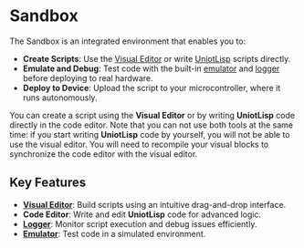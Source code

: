 # Sandbox

The Sandbox is an integrated environment that enables you to:

* **Create Scripts**: Use the [Visual Editor](visual-editor/) or write [UniotLisp](../../advanced/uniot-lisp/language-description.md) scripts directly.
* **Emulate and Debug**: Test code with the built-in [emulator](emulator.md) and [logger](logger.md) before deploying to real hardware.
* **Deploy to Device**: Upload the script to your microcontroller, where it runs autonomously.

You can create a script using the **Visual Editor** or by writing **UniotLisp** code directly in the code editor. Note that you can not use both tools at the same time: if you start writing **UniotLisp** code by yourself, you will not be able to use the visual editor. You will need to recompile your visual blocks to synchronize the code editor with the visual editor.

## Key Features

* [**Visual Editor**](visual-editor/): Build scripts using an intuitive drag-and-drop interface.
* **Code Editor**: Write and edit **UniotLisp** code for advanced logic.
* [**Logger**](logger.md): Monitor script execution and debug issues efficiently.
* [**Emulator**](emulator.md): Test code in a simulated environment.
